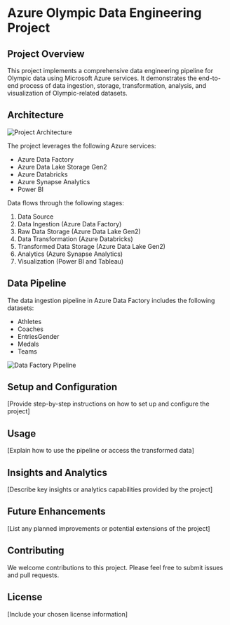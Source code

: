 # Azure Olympic Data Engineering Project

## Project Overview

This project implements a comprehensive data engineering pipeline for Olympic data using Microsoft Azure services. It demonstrates the end-to-end process of data ingestion, storage, transformation, analysis, and visualization of Olympic-related datasets.

## Architecture

![Project Architecture](https://github.com/rohitaragde/azure-de-olampics-data/blob/master/architecture.png)

The project leverages the following Azure services:

- Azure Data Factory
- Azure Data Lake Storage Gen2
- Azure Databricks
- Azure Synapse Analytics
- Power BI

Data flows through the following stages:
1. Data Source
2. Data Ingestion (Azure Data Factory)
3. Raw Data Storage (Azure Data Lake Gen2)
4. Data Transformation (Azure Databricks)
5. Transformed Data Storage (Azure Data Lake Gen2)
6. Analytics (Azure Synapse Analytics)
7. Visualization (Power BI and Tableau)

## Data Pipeline

The data ingestion pipeline in Azure Data Factory includes the following datasets:

- Athletes
- Coaches
- EntriesGender
- Medals
- Teams

![Data Factory Pipeline](https://github.com/rohitaragde/azure-de-olampics-data/blob/master/data_load_pipeline.png)

## Setup and Configuration

[Provide step-by-step instructions on how to set up and configure the project]

## Usage

[Explain how to use the pipeline or access the transformed data]

## Insights and Analytics

[Describe key insights or analytics capabilities provided by the project]

## Future Enhancements

[List any planned improvements or potential extensions of the project]

## Contributing

We welcome contributions to this project. Please feel free to submit issues and pull requests.

## License

[Include your chosen license information]
